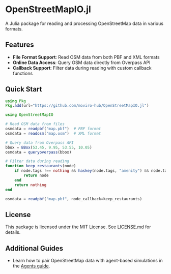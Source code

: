 # OpenStreetMapIO.jl

A Julia package for reading and processing OpenStreetMap data in various formats.

## Features

- **File Format Support**: Read OSM data from both PBF and XML formats
- **Online Data Access**: Query OSM data directly from Overpass API
- **Callback Support**: Filter data during reading with custom callback functions


## Quick Start

```julia
using Pkg
Pkg.add(url="https://github.com/moviro-hub/OpenStreetMapIO.jl")
```

```julia
using OpenStreetMapIO

# Read OSM data from files
osmdata = readpbf("map.pbf")  # PBF format
osmdata = readosm("map.osm")  # XML format

# Query data from Overpass API
bbox = BBox(53.45, 9.95, 53.55, 10.05)
osmdata = queryoverpass(bbox)

# Filter data during reading
function keep_restaurants(node)
    if node.tags !== nothing && haskey(node.tags, "amenity") && node.tags["amenity"] == "restaurant"
        return node
    end
    return nothing
end

osmdata = readpbf("map.pbf", node_callback=keep_restaurants)
```

## License

This package is licensed under the MIT License. See [LICENSE.md](https://github.com/moviro-hub-hub/OpenStreetMapIO.jl/blob/main/LICENSE.md) for details.

## Additional Guides

- Learn how to pair OpenStreetMap data with agent-based simulations in the [Agents guide](agents.md).
